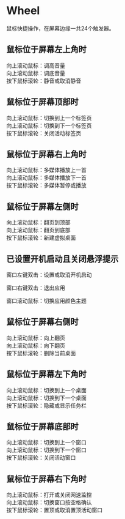 # Wheel
鼠标快捷操作，在屏幕边缘一共24个触发器。

## 鼠标位于屏幕左上角时

向上滚动鼠标：调高音量  
向上滚动鼠标：调底音量  
按下鼠标滚轮：静音或取消静音

## 鼠标位于屏幕顶部时
向上滚动鼠标：切换到上一个标签页  
向上滚动鼠标：切换到下一个标签页  
按下鼠标滚轮：关闭活动标签页

## 鼠标位于屏幕右上角时
向上滚动鼠标：多媒体播放上一首  
向上滚动鼠标：多媒体播放下一首  
按下鼠标滚轮：多媒体暂停或播放

## 鼠标位于屏幕左侧时
向上滚动鼠标：翻页到顶部  
向上滚动鼠标：翻页到底部  
按下鼠标滚轮：新建虚拟桌面

## 已设置开机启动且关闭悬浮提示
窗口左键双击：设置或取消开机启动  

窗口右键双击：退出应用  

窗口滚动鼠标：切换应用颜色主题

## 鼠标位于屏幕右侧时
向上滚动鼠标：向上翻页  
向上滚动鼠标：向下翻页  
按下鼠标滚轮：删除当前桌面

## 鼠标位于屏幕左下角时
向上滚动鼠标：切换到上一个桌面  
向上滚动鼠标：切换到下一个桌面  
按下鼠标滚轮：隐藏或显示任务栏  

## 鼠标位于屏幕底部时
向上滚动鼠标：切换到上一个窗口  
向上滚动鼠标：切换到下一个窗口  
按下鼠标滚轮：关闭活动窗口  

## 鼠标位于屏幕右下角时
向上滚动鼠标：打开或关闭网速监控  
向上滚动鼠标：切换窗口按空格确认  
按下鼠标滚轮：置顶或取消置顶活动窗口  


